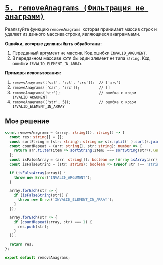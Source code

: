 # [`5. removeAnagrams (Фильтрация не анаграмм)`](../index.md)

Реализуйте функцию `removeAnagrams`, которая принимает массив строк и удаляет из данного массива строки, являющиеся анаграммами.

**Ошибки, которые должны быть обработаны:**

1. Переданный аргумент не массив. Код ошибки `INVALID_ARGUMENT`.
2. В переданном массиве хотя бы один элемент не типа `string`. Код ошибки `INVALID_ELEMENT_IN_ARRAY`.

**Примеры использования:**

1. `removeAnagrams(['cat', 'act', 'arc']);  // ['arc']`
2. `removeAnagrams(['car', 'arc']);         // []`
3. `removeAnagrams('str');                  // ошибка с кодом INVALID_ARGUMENT`
4. `removeAnagrams(['str', 5]);             // ошибка с кодом INVALID_ELEMENT_IN_ARRAY`

## Мое решение

```ts
const removeAnagrams = (array: string[]): string[] => {
  const res: string[] = [];
  const sortString = (str: string): string => str.split('').sort().join('');
  const countRepeat = (arr: string[], str: string): number => {
    return arr.filter(item => sortString(item) === sortString(str)).length;
  };
  const isFalseArray = (arr: string[]): boolean => !Array.isArray(arr);
  const isFalseString = (str: string): boolean => typeof str !== 'string';

  if (isFalseArray(array)) {
    throw new Error('INVALID_ARGUMENT');
  }

  array.forEach(str => {
    if (isFalseString(str)) {
      throw new Error('INVALID_ELEMENT_IN_ARRAY');
    }
  });

  array.forEach(str => {
    if (countRepeat(array, str) === 1) {
      res.push(str);
    }
  });

  return res;
};

export default removeAnagrams;
```

